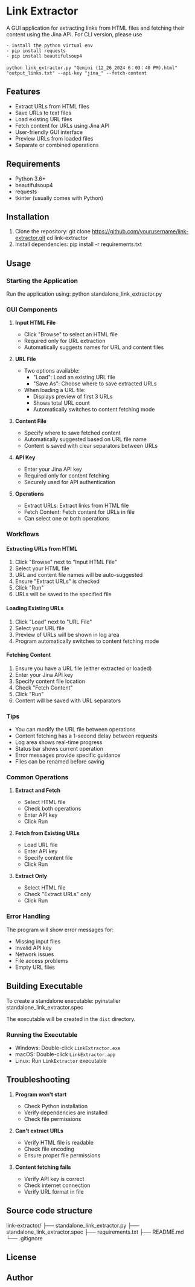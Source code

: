 # Link Extractor

A GUI application for extracting links from HTML files and fetching their content using the Jina API.
For CLI version, please use
```
- install the python virtual env
- pip install requests
- pip install beautifulsoup4
```
`python link_extractor.py "Gemini (12_26_2024 6：03：40 PM).html" "output_links.txt" --api-key "jina_" --fetch-content`

## Features

- Extract URLs from HTML files
- Save URLs to text files
- Load existing URL files
- Fetch content for URLs using Jina API
- User-friendly GUI interface
- Preview URLs from loaded files
- Separate or combined operations

## Requirements

- Python 3.6+
- beautifulsoup4
- requests
- tkinter (usually comes with Python)

## Installation

1. Clone the repository:
git clone https://github.com/yourusername/link-extractor.git
cd link-extractor
2. Install dependencies:
pip install -r requirements.txt

## Usage

### Starting the Application

Run the application using:
python standalone_link_extractor.py


### GUI Components

1. **Input HTML File**
   - Click "Browse" to select an HTML file
   - Required only for URL extraction
   - Automatically suggests names for URL and content files

2. **URL File**
   - Two options available:
     - "Load": Load an existing URL file
     - "Save As": Choose where to save extracted URLs
   - When loading a URL file:
     - Displays preview of first 3 URLs
     - Shows total URL count
     - Automatically switches to content fetching mode

3. **Content File**
   - Specify where to save fetched content
   - Automatically suggested based on URL file name
   - Content is saved with clear separators between URLs

4. **API Key**
   - Enter your Jina API key
   - Required only for content fetching
   - Securely used for API authentication

5. **Operations**
   - Extract URLs: Extract links from HTML file
   - Fetch Content: Fetch content for URLs in file
   - Can select one or both operations

### Workflows

#### Extracting URLs from HTML

1. Click "Browse" next to "Input HTML File"
2. Select your HTML file
3. URL and content file names will be auto-suggested
4. Ensure "Extract URLs" is checked
5. Click "Run"
6. URLs will be saved to the specified file

#### Loading Existing URLs

1. Click "Load" next to "URL File"
2. Select your URL file
3. Preview of URLs will be shown in log area
4. Program automatically switches to content fetching mode

#### Fetching Content

1. Ensure you have a URL file (either extracted or loaded)
2. Enter your Jina API key
3. Specify content file location
4. Check "Fetch Content"
5. Click "Run"
6. Content will be saved with URL separators

### Tips

- You can modify the URL file between operations
- Content fetching has a 1-second delay between requests
- Log area shows real-time progress
- Status bar shows current operation
- Error messages provide specific guidance
- Files can be renamed before saving

### Common Operations

1. **Extract and Fetch**
   - Select HTML file
   - Check both operations
   - Enter API key
   - Click Run

2. **Fetch from Existing URLs**
   - Load URL file
   - Enter API key
   - Specify content file
   - Click Run

3. **Extract Only**
   - Select HTML file
   - Check "Extract URLs" only
   - Click Run

### Error Handling

The program will show error messages for:
- Missing input files
- Invalid API key
- Network issues
- File access problems
- Empty URL files

## Building Executable

To create a standalone executable:
pyinstaller standalone_link_extractor.spec


The executable will be created in the `dist` directory.

### Running the Executable

- Windows: Double-click `LinkExtractor.exe`
- macOS: Double-click `LinkExtractor.app`
- Linux: Run `LinkExtractor` executable

## Troubleshooting

1. **Program won't start**
   - Check Python installation
   - Verify dependencies are installed
   - Check file permissions

2. **Can't extract URLs**
   - Verify HTML file is readable
   - Check file encoding
   - Ensure proper file permissions

3. **Content fetching fails**
   - Verify API key is correct
   - Check internet connection
   - Verify URL format in file
   
## Source code structure
link-extractor/
├── standalone_link_extractor.py
├── standalone_link_extractor.spec
├── requirements.txt
├── README.md
└── .gitignore

## License
## Author

